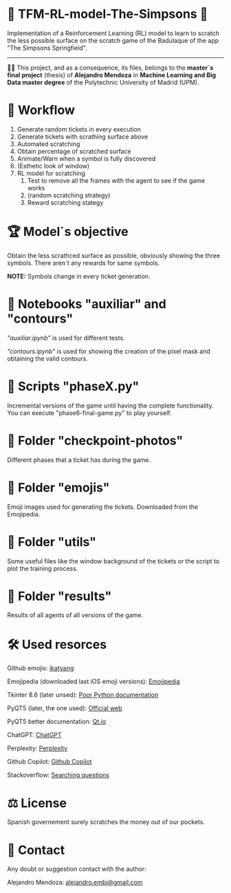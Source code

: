 # 🤖 TFM-RL-model-The-Simpsons 🤖
Implementation of a Reinforcement Learning (RL) model to learn to scratch the less possible surface on the scratch game of the Badulaque of the app "The Simpsons Springfield".

---
🙋‍♂️ This project, and as a consequence, its files, belongs to the **master´s final project** (thesis) of **Alejandro Mendoza** in **Machine Learning and Big Data master degree** of the Polytechnic University of Madrid (UPM).

# 🧭 Workflow
1. Generate random tickets in every execution
2. Generate tickets with scrathing surface above
3. Automated scratching
4. Obtain percentage of scratched surface 
5. Animate/Warn when a symbol is fully discovered
6. (Esthetic look of window)
7. RL model for scratching
   1. Test to remove all the frames with the agent to see if the game works
   2. (random scratching strategy)
   3. Reward scratching stategy

# 🏆 Model´s objective
Obtain the less scrathced surface as possible, obviously showing the three symbols. There aren´t any rewards for same symbols.

**NOTE:** Symbols change in every ticket generation.

# 📘 Notebooks "auxiliar" and "contours"
*"auxiliar.ipynb"* is used for different tests.

*"contours.ipynb"* is used for showing the creation of the pixel mask and obtaining the valid contours.

# 📜 Scripts "phaseX.py"
Incremental versions of the game until having the complete functionality. You can execute "phase6-final-game.py" to play yourself. 

# 📂 Folder "checkpoint-photos"
Different phases that a ticket has during the game.

# 📂 Folder "emojis"
Emoji images used for generating the tickets. Downloaded from the Emojipedia.

# 📂 Folder "utils"
Some useful files like the window background of the tickets or the script to plot the training process.

# 📂 Folder "results"
Results of all agents of all versions of the game.

# 🛠️ Used resorces
Github emojis: [ikatyang](https://github.com/ikatyang/emoji-cheat-sheet)

Emojipedia (downloaded last iOS emoji versions): [Emojipedia](https://emojipedia.org/)

Tkinter 8.6 (later unsed): [Poor Python documentation](https://docs.python.org/3.11/library/tkinter.html)

PyQT5 (later, the one used): [Official web](https://www.riverbankcomputing.com/static/Docs/PyQt5/)

PyQT5 better documentation: [Qt.io](https://doc.qt.io/qt-5/classes.html) 

ChatGPT: [ChatGPT](https://chatgpt.com/)

Perplexity: [Perplexity](https://www.perplexity.ai/)

Github Copilot: [Github Copilot](https://github.com/features/copilot)

Stackoverflow: [Searching questions](https://stackoverflow.com/)

# ⚖️ License 
Spanish governement surely scratches the money out of our pockets.

# 👤 Contact
Any doubt or suggestion contact with the author:

Alejandro Mendoza: alejandro.embi@gmail.com 
